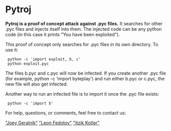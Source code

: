 # Pytroj

__Pytroj is a proof of concept attack against .pyc files.__ It searches for other .pyc files and injects itself into them. The injected code can be any python code (in this case it prints "You have been exploited").

This proof of concept only searches for .pyc files in its own directory. To use it:

     python -c 'import exploit, b, c'
     python exploit.pyc

The files b.pyc and c.pyc will now be infected. If you create another .pyc file (for example, python -c 'import byteplay') and run either b.pyc or c.pyc, the new file will also get infected.

Another way to run an infected file is to import it once the .pyc file exists:

     python -c 'import b'

For help, questions, or comments, feel free to contact us:

["Joey Geralnik"](https://github.com/jgeralnik "jgeralnik")
["Leon Fedotov"](https://github.com/LeonFedotov "im0b")
["Itzik Kotler"](https://github.com/ikotler "itzikkotler")